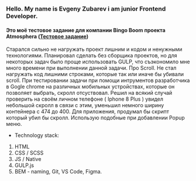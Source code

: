 ### Hello. My name is Evgeny Zubarev i am junior Frontend Developer. 

#### Это моё тестовое задание для компании Bingo Boom проекта Atmosphera ([Тестовое задание](https://eozubarev.github.io/mobile-page))
Старался сильно не нагружать проект лишним и кодом и ненужными технологиями. Планировал сделать без сборщика проектов, но для некоторых задач было проще использовать GULP, что съэкономило мне много времени при выполнении данной задачи.
Про Scroll. Не стал нагружать код лишними строками, которые так или иначе бы убивали scroll. При тестировании задачи при помощи интрументов разработчика в Gogle chrome на различных мобильных устройствах, которые он позволяет выбрать, скролл отсуствовал. Решил на всякий случай проверить на своём личном телефоне ( Iphone 8 Plus ) увидел небольшой скролл в связи с этим, уменьшил немного ширину контейнера с 474 до 400. Для приложения, продумал бы скрипт который убил бы скролл. Использую подобные при добавлении Popup меню.

* Technology stack:
 1. HTML
 1. CSS / SCSS
 1. JS / Native
 1. GULP.js
 1. BEM - naming, Git, VS Code, Figma.

